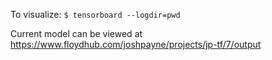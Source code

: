 To visualize: ```$ tensorboard --logdir=pwd```

Current model can be viewed at https://www.floydhub.com/joshpayne/projects/jp-tf/7/output